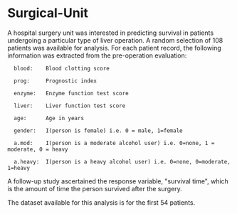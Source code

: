 # Surgical-Unit

A hospital surgery unit was interested in predicting survival in patients undergoing a particular type of liver operation. A random selection of 108 patients was available for analysis. For each patient record, the following information was extracted from the pre-operation evaluation:

      blood:    Blood clotting score

      prog:     Prognostic index

      enzyme:   Enzyme function test score

      liver:    Liver function test score

      age:      Age in years

      gender:   I(person is female) i.e. 0 = male, 1=female

      a.mod:    I(person is a moderate alcohol user) i.e. 0=none, 1 = moderate, 0 = heavy

      a.heavy:  I(person is a heavy alcohol user) i.e. 0=none, 0=moderate, 1=heavy


A follow-up study ascertained the response variable, "survival time", which is the amount of time the person survived after the surgery.

The dataset available for this analysis is for the first 54 patients.

